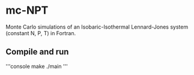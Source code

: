 # mc-NPT
Monte Carlo simulations of an Isobaric-Isothermal Lennard-Jones system (constant N, P, T) in Fortran.

## Compile and run
'''console
make
./main
'''
